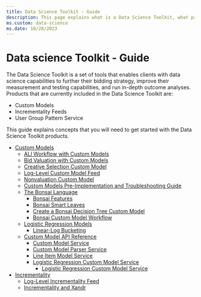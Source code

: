 ```yaml
---
title: Data Science Toolkit - Guide
description: This page explains what is a Data Science Toolkit, what products are included in it and concepts to get you started with Data Science Toolkit products. 
ms.custom: data-science
ms.date: 10/28/2023
---
```



# Data science Toolkit - Guide

The Data Science Toolkit is a set of tools that enables clients with data science capabilities to further their bidding strategy, improve their measurement and testing capabilities, and run in-depth outcome analyses. Products that are currently included in the Data Science Toolkit are:

- Custom Models
- Incrementality Feeds
- User Group Pattern Service

This guide explains concepts that you will need to get started with the Data Science Toolkit products.

- [Custom Models](ali-workflow-with-custom-models.md)
  - [ALI Workflow with Custom Models](ali-workflow-with-custom-models.md)
  - [Bid Valuation with Custom Models](bid-valuation-with-custom-models.md)
  - [Creative Selection Custom Model](creative-selection-custom-model.md)
  - [Log-Level Custom Model Feed](log-level-custom-model-feed.md)
  - [Nonvaluation Custom Model](nonvaluation-custom-model.md)
  - [Custom Models Pre-Implementation and Troubleshooting
    Guide](custom-models-pre-implementation-and-troubleshooting-guide.md)
  - [The Bonsai Language](the-bonsai-language.md)
    - [Bonsai Features](bonsai-language-features.md)
    - [Bonsai Smart Leaves](bonsai-smart-leaves.md)
    - [Create a Bonsai Decision Tree Custom Model](create-a-bonsai-decision-tree-custom-model.md)
    - [Bonsai Custom Model Workflow](bonsai-custom-model-workflow.md)
  - [Logistic Regression Models](logistic-regression-models.md)
    - [Linear-Log Bucketing](linear-log-bucketing.md)
  - [Custom Model API Reference](custom-model-api-reference.md)
    - [Custom Model Service](custom-model-service.md)
    - [Custom Model Parser Service](custom-model-parser-service.md)
    - [Line Item Model Service](line-item-model-service.md)
    - [Logistic Regression Custom Model Service](logistic-regression-custom-model-service.md)
      - [Logistic Regression Custom Model Service](logistic-regression-model-api-resources.md)
- [Incrementality](incrementality.md)
  - [Log-Level Incrementality Feed](log-level-incrementality-feed.md)
  - [Incrementality and Xandr](incrementality-and-xandr.md)
